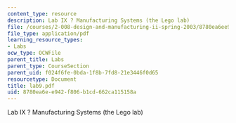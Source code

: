 ```yaml
---
content_type: resource
description: Lab IX ? Manufacturing Systems (the Lego lab)
file: /courses/2-008-design-and-manufacturing-ii-spring-2003/8780ea6ee942f806b1cd662ca115158a_lab9.pdf
file_type: application/pdf
learning_resource_types:
- Labs
ocw_type: OCWFile
parent_title: Labs
parent_type: CourseSection
parent_uid: f024f6fe-0bda-1f8b-7fd8-21e3446f0d65
resourcetype: Document
title: lab9.pdf
uid: 8780ea6e-e942-f806-b1cd-662ca115158a
---
```

Lab IX ? Manufacturing Systems (the Lego lab)

